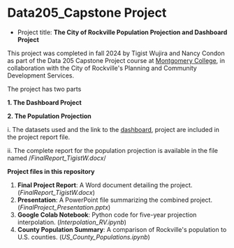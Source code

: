 # Data205_Capstone Project

* Project title: **The City of Rockville Population Projection and Dashboard Project**

This project was completed in fall 2024 by Tigist Wujira and Nancy Condon as part of the Data 205 Capstone Project course at [Montgomery College](https://www.montgomerycollege.edu/academics/programs/data-science/index.html), in collaboration with the City of Rockville's Planning and Community Development Services.
  
The project has two parts

**1. The Dashboard Project**

**2. The Population Projection**

   i. The datasets used and the link to the [dashboard](https://www.rockvillemd.gov/610/Community-Data-Trends), project are included in the project report file.
   
  ii. The complete report for the population projection is available in the file named /*FinalReport_TigistW.docx*/

**Project files in this repository**
1. **Final Project Report**: A Word document detailing the project.(*FinalReport_TigistW.docx*)
2. **Presentation**: A PowerPoint file summarizing the combined project. (*FinalProject_Presentation.pptx*)
3. **Google Colab Notebook**: Python code for five-year projection interpolation. (*Interpolation_RV.ipynb*)
4. **County Population Summary**: A comparison of Rockville's population to U.S. counties. (*US_County_Populations.ipynb*)

